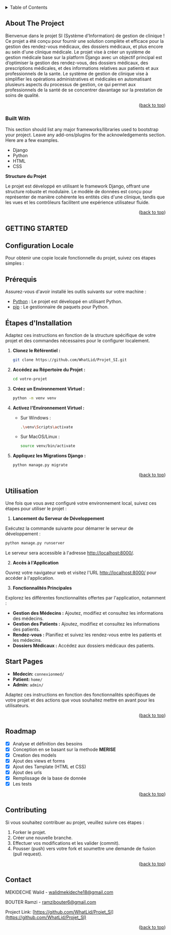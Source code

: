 <a name="readme-top"></a>

<!-- TABLE OF CONTENTS -->
<details>
  <summary>Table of Contents</summary>
  <ol>
    <li>
      <a href="#about-the-project">About The Project</a>
      <ul>
        <li><a href="#built-with">Built With</a></li>
      </ul>
    </li>
    <li>
      <a href="#getting-started">Getting Started</a>
      <ul>
        <li><a href="#prerequisites">Prerequisites</a></li>
        <li><a href="#installation">Installation</a></li>
      </ul>
    </li>
    <li><a href="#usage">Utilisation</a></li>
    <li><a href="#roadmap">Roadmap</a></li>
    <li><a href="#contributing">Contribution</a></li>
    <li><a href="#contact">Contact</a></li>
  </ol>
</details>



<!-- ABOUT THE PROJECT -->
## About The Project

Bienvenue dans le projet SI (Système d'Information) de gestion de clinique ! Ce projet a été conçu pour fournir une solution complète et efficace pour la gestion des rendez-vous médicaux, des dossiers médicaux, et plus encore au sein d'une clinique médicale.
Le projet vise à créer un système de gestion médicale base sur la platform Django avec un objectif principal est d’optimiser la gestion des rendez-vous, des dossiers médicaux, des prescriptions médicales, et des informations relatives aux patients et aux professionnels de la sante.
Le système de gestion de clinique vise à simplifier les opérations administratives et médicales en automatisant plusieurs aspects du processus de gestion, ce qui permet aux professionnels de la santé de se concentrer davantage sur la prestation de soins de qualité.

<p align="right">(<a href="#readme-top">back to top</a>)</p>



### Built With

This section should list any major frameworks/libraries used to bootstrap your project. Leave any add-ons/plugins for the acknowledgements section. Here are a few examples.

* Django
* Python
* HTML
* CSS

**Structure du Projet**

Le projet est développé en utilisant le framework Django, offrant une structure robuste et modulaire. Le modèle de données est conçu pour représenter de manière cohérente les entités clés d'une clinique, tandis que les vues et les contrôleurs facilitent une expérience utilisateur fluide.

<p align="right">(<a href="#readme-top">back to top</a>)</p>



<!-- GETTING STARTED -->
## GETTING STARTED

## Configuration Locale

Pour obtenir une copie locale fonctionnelle du projet, suivez ces étapes simples :

## Prérequis

Assurez-vous d'avoir installé les outils suivants sur votre machine :

- [Python](https://www.python.org/) : Le projet est développé en utilisant Python.
- [pip](https://pip.pypa.io/en/stable/installation/) : Le gestionnaire de paquets pour Python.

## Étapes d'Installation

Adaptez ces instructions en fonction de la structure spécifique de votre projet et des commandes nécessaires pour le configurer localement.

1. **Clonez le Référentiel :**
    ```bash
    git clone https://github.com/WhatLid/Projet_SI.git
    ```

2. **Accédez au Répertoire du Projet :**
    ```bash
    cd votre-projet
    ```

3. **Créez un Environnement Virtuel :**
    ```bash
    python -m venv venv
    ```

4. **Activez l'Environnement Virtuel :**

    - Sur Windows :
        ```bash
        .\venv\Scripts\activate
        ```

    - Sur MacOS/Linux :
        ```bash
        source venv/bin/activate
        ```

5. **Appliquez les Migrations Django :**
    ```bash
    python manage.py migrate
    ```

<p align="right">(<a href="#readme-top">back to top</a>)</p>



<!-- USAGE EXAMPLES -->
## Utilisation

Une fois que vous avez configuré votre environnement local, suivez ces étapes pour utiliser le projet :

1. **Lancement du Serveur de Développement**

Exécutez la commande suivante pour démarrer le serveur de développement :
```bash
python manage.py runserver
```

Le serveur sera accessible à l'adresse [http://localhost:8000/](http://localhost:8000/).

2. **Accès à l'Application**

Ouvrez votre navigateur web et visitez l'URL [http://localhost:8000/](http://localhost:8000/) pour accéder à l'application.

3. **Fonctionnalités Principales**

Explorez les différentes fonctionnalités offertes par l'application, notamment :

- **Gestion des Médecins :** Ajoutez, modifiez et consultez les informations des médecins.
- **Gestion des Patients :** Ajoutez, modifiez et consultez les informations des patients.
- **Rendez-vous :** Planifiez et suivez les rendez-vous entre les patients et les médecins.
- **Dossiers Médicaux :** Accédez aux dossiers médicaux des patients.

## Start Pages
- **Medecin:**
        `connexionmed/`
- **Patient:**
        `home/`
- **Admin:**
        `admin/`

Adaptez ces instructions en fonction des fonctionnalités spécifiques de votre projet et des actions que vous souhaitez mettre en avant pour les utilisateurs.

<p align="right">(<a href="#readme-top">back to top</a>)</p>



<!-- ROADMAP -->
## Roadmap

- [x] Analyse et définition des besoins
- [x] Conception en se basant sur la methode **MERISE**
- [x] Creation des models
- [x] Ajout des views et forms
- [x] Ajout des Tamplate (HTML et CSS)
- [x] Ajout des urls
- [x] Remplissage de la base de donnée
- [x] Les tests

<p align="right">(<a href="#readme-top">back to top</a>)</p>



<!-- CONTRIBUTING -->
## Contributing

Si vous souhaitez contribuer au projet, veuillez suivre ces étapes :

1. Forker le projet.
2. Créer une nouvelle branche.
3. Effectuer vos modifications et les valider (commit).
4. Pousser (push) vers votre fork et soumettre une demande de fusion (pull request).

<p align="right">(<a href="#readme-top">back to top</a>)</p>

<!-- CONTACT -->
## Contact

MEKIDECHE Walid - walidmekideche18@gmail.com

BOUTER Ramzi - ramzibouter6@gmail.com

Project Link: [https://github.com/WhatLid/Projet_SI](https://github.com/WhatLid/Projet_SI)

<p align="right">(<a href="#readme-top">back to top</a>)</p>
 
